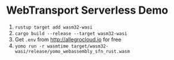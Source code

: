 # WebTransport Serverless Demo

1. `rustup target add wasm32-wasi`
1. `cargo build --release --target wasm32-wasi`
1. Get `.env` from http://allegrocloud.io for free
1. `yomo run -r wasmtime target/wasm32-wasi/release/yomo_webassembly_sfn_rust.wasm`
